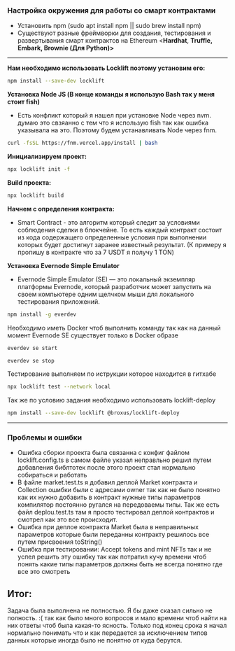 ### **Настройка окружения для работы со смарт контрактами**

- Установить npm
(sudo apt install npm || sudo brew install npm)
- Существуют разные фреймворки для создания, тестирования и развертывания смарт контрактов на Ethereum <**Hardhat**, **Truffle, Embark, Brownie (Для Python)>**

---

**Нам необходимо использовать Locklift поэтому установим его:**

```bash
npm install --save-dev locklift
```

**Установка Node JS (В конце команды я использую Bash так у меня стоит fish)**

- Есть конфликт который я нашел при установке Node через nvm. думаю это свзяанно с тем что я использую fish так как ошибка указывала на это. Поэтому будем устанавливать Node через fnm.

```bash
curl -fsSL https://fnm.vercel.app/install | bash
```

**Инициализируем проект:**

```bash
npx locklift init -f
```

**Build проекта:**

```bash
npx locklift build
```

**Начнем c определения контракта:**

- Smart Contract - это алгоритм который следит за условиями соблюдения сделки в блокчейне. То есть каждый контракт состоит из кода содержащего определенные условия при выполнении которых будет достигнут заранее известный результат. 
(К примеру я пропишу в контракте что за 7 USDT я получу 1 TON)

**Установка Evernode Simple Emulator** 

- Evernode Simple Emulator (SE) — это локальный экземпляр платформы Evernode, который разработчик может запустить на своем компьютере одним щелчком мыши для локального тестирования приложений.

```bash
npm install -g everdev
```

Необходимо иметь Docker чтоб выполнить команду так как на данный момент Evernode SE существует только в Docker образе

```bash
everdev se start

everdev se stop
```

Тестирование выполняем по иструкции которое находится в гитхабе

```bash
npx locklift test --network local
```

Так же по условию задания необходимо использовать locklift-deploy

```bash
npm install --save-dev locklift @broxus/locklift-deploy
```

---

### **Проблемы и ошибки**

- Ошибка сборки проекта была связанна с конфиг файлом locklift.config.ts в самом файле указал неправльно <externalContractsArttifacts> решил путем добавления библтотек после этого проект стал нормально собираться и работать
- В файле market.test.ts я добавил деплой Market контракта и Collection ошибки были с адресами owner так как не было понятно как их нужно добавить в контракт нужные типы параметров компилятор постоянно ругался на передоваемы типы. Так же есть файл deplou.test.ts там я просто тестировал деплой контрактов и смотрел как это все происходит.
- Ошибка при деплое контракта Market была в неправильных параметров которые были переданны контракту решилось все путем присвоения toString()
- Ошибка при тестировании: Accept tokens and mint NFTs так и не успел решить эту ошибку так как потратил кучу времени чтоб понять какие типы параметров должны быть не всегда понятно где все это смотреть

## Итог:

Задача была выполнена не полностью. Я бы даже сказал сильно не полность. :( так как было много вопросов и мало времени чтоб найти на них ответы чтоб была какая-то ясность. Только под конец срока я начал нормально понимать что и как передается за исключением типов данных которые иногда было не понятно от куда берутся.
